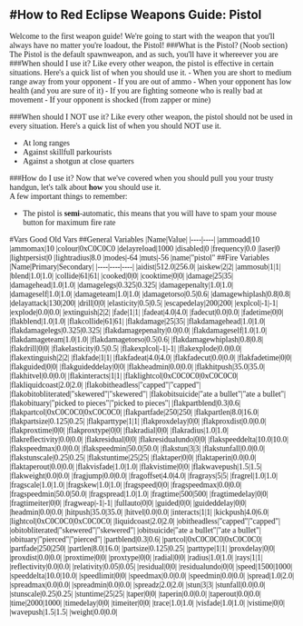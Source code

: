#How to Red Eclipse Weapons Guide: Pistol
----
<span style='font-family:verdana;'>
Welcome to the first weapon guide! We're going to start with the weapon that you'll always have no matter you're loadout, the Pistol!
###What is the Pistol? (Noob section)
<span style='font-family:verdana;'>
The Pistol is the default spawnweapon, and as such, you'll have it whereever you are  
###When should I use it?
Like every other weapon, the pistol is effective in certain situations. Here's a quick list of when you should use it.  
- When you are short to medium range away from your opponent
- If you are out of ammo
- When your opponent has low health (and you are sure of it)
- If you are fighting someone who is really bad at movement
- If your opponent is shocked (from zapper or mine)

###When should I NOT use it?
Like every other weapon, the pistol should not be used in every situation. Here's a quick list of when you should NOT use it.  
- At long ranges
- Against skillfull parkourists
- Against a shotgun at close quarters



###How do I use it?
Now that we've covered when you should pull you your trusty handgun, let's talk about **how** you should use it.  
A few important things to remember:
- The pistol is **semi**-automatic, this means that you will have to spam your mouse button for maximum fire rate

#Vars Good Old Vars
##General Variables
|Name|Value|
|----|----|
|ammoadd|10
|ammomax|10
|colour|0xC0C0C0
|delayreload|1000
|disabled|0
|frequency|0.0
|laser|0
|lightpersist|0
|lightradius|8.0
|modes|-64
|muts|-56
|name|"pistol"
##Fire Variables
|Name|Primary|Secondary|
|----|----|----|
|aidist|512.0|256.0|
|aiskew|2|2|
|ammosub|1|1|
|blend|1.0|1.0|
|collide|61|61|
|cooked|0|0|
|cooktime|0|0|
|damage|25|35|
|damagehead|1.0|1.0|
|damagelegs|0.325|0.325|
|damagepenalty|1.0|1.0|
|damageself|1.0|1.0|
|damageteam|1.0|1.0|
|damagetorso|0.5|0.6|
|damagewhiplash|0.8|0.8|
|delayattack|130|200|
|drill|0|0|
|elasticity|0.5|0.5|
|escapedelay|200|200|
|explcol|-1|-1|
|explode|0.0|0.0|
|extinguish|2|2|
|fade|1|1|
|fadeat|4.0|4.0|
|fadecut|0.0|0.0|
|fadetime|0|0|
|flakblend|1.0|1.0|
|flakcollide|61|61|
|flakdamage|25|35|
|flakdamagehead|1.0|1.0|
|flakdamagelegs|0.325|0.325|
|flakdamagepenalty|0.0|0.0|
|flakdamageself|1.0|1.0|
|flakdamageteam|1.0|1.0|
|flakdamagetorso|0.5|0.6|
|flakdamagewhiplash|0.8|0.8|
|flakdrill|0|0|
|flakelasticity|0.5|0.5|
|flakexplcol|-1|-1|
|flakexplode|0.0|0.0|
|flakextinguish|2|2|
|flakfade|1|1|
|flakfadeat|4.0|4.0|
|flakfadecut|0.0|0.0|
|flakfadetime|0|0|
|flakguided|0|0|
|flakguideddelay|0|0|
|flakheadmin|0.0|0.0|
|flakhitpush|35.0|35.0|
|flakhitvel|0.0|0.0|
|flakinteracts|1|1|
|flaklightcol|0xC0C0C0|0xC0C0C0|
|flakliquidcoast|2.0|2.0|
|flakobitheadless|"capped"|"capped"|
|flakobitobliterated|"skewered"|"skewered"|
|flakobitsuicide|"ate a bullet"|"ate a bullet"|
|flakobituary|"picked to pieces"|"picked to pieces"|
|flakpartblend|0.3|0.6|
|flakpartcol|0xC0C0C0|0xC0C0C0|
|flakpartfade|250|250|
|flakpartlen|8.0|16.0|
|flakpartsize|0.125|0.25|
|flakparttype|1|1|
|flakproxdelay|0|0|
|flakproxdist|0.0|0.0|
|flakproxtime|0|0|
|flakproxtype|0|0|
|flakradial|0|0|
|flakradius|1.0|1.0|
|flakreflectivity|0.0|0.0|
|flakresidual|0|0|
|flakresidualundo|0|0|
|flakspeeddelta|10.0|10.0|
|flakspeedmax|0.0|0.0|
|flakspeedmin|50.0|50.0|
|flakstun|3|3|
|flakstunfall|0.0|0.0|
|flakstunscale|0.25|0.25|
|flakstuntime|25|25|
|flaktaper|0|0|
|flaktaperin|0.0|0.0|
|flaktaperout|0.0|0.0|
|flakvisfade|1.0|1.0|
|flakvistime|0|0|
|flakwavepush|1.5|1.5|
|flakweight|0.0|0.0|
|fragjump|0.0|0.0|
|fragoffset|4.0|4.0|
|fragrays|5|5|
|fragrel|1.0|1.0|
|fragscale|1.0|1.0|
|fragskew|1.0|1.0|
|fragspeed|0|0|
|fragspeedmax|0.0|0.0|
|fragspeedmin|50.0|50.0|
|fragspread|1.0|1.0|
|fragtime|500|500|
|fragtimedelay|0|0|
|fragtimeiter|0|0|
|fragweap|-1|-1|
|fullauto|0|0|
|guided|0|0|
|guideddelay|0|0|
|headmin|0.0|0.0|
|hitpush|35.0|35.0|
|hitvel|0.0|0.0|
|interacts|1|1|
|kickpush|4.0|6.0|
|lightcol|0xC0C0C0|0xC0C0C0|
|liquidcoast|2.0|2.0|
|obitheadless|"capped"|"capped"|
|obitobliterated|"skewered"|"skewered"|
|obitsuicide|"ate a bullet"|"ate a bullet"|
|obituary|"pierced"|"pierced"|
|partblend|0.3|0.6|
|partcol|0xC0C0C0|0xC0C0C0|
|partfade|250|250|
|partlen|8.0|16.0|
|partsize|0.125|0.25|
|parttype|1|1|
|proxdelay|0|0|
|proxdist|0.0|0.0|
|proxtime|0|0|
|proxtype|0|0|
|radial|0|0|
|radius|1.0|1.0|
|rays|1|1|
|reflectivity|0.0|0.0|
|relativity|0.05|0.05|
|residual|0|0|
|residualundo|0|0|
|speed|1500|1000|
|speeddelta|10.0|10.0|
|speedlimit|0|0|
|speedmax|0.0|0.0|
|speedmin|0.0|0.0|
|spread|1.0|2.0|
|spreadmax|0.0|0.0|
|spreadmin|0.0|0.0|
|spreadz|2.0|2.0|
|stun|3|3|
|stunfall|0.0|0.0|
|stunscale|0.25|0.25|
|stuntime|25|25|
|taper|0|0|
|taperin|0.0|0.0|
|taperout|0.0|0.0|
|time|2000|1000|
|timedelay|0|0|
|timeiter|0|0|
|trace|1.0|1.0|
|visfade|1.0|1.0|
|vistime|0|0|
|wavepush|1.5|1.5|
|weight|0.0|0.0|
